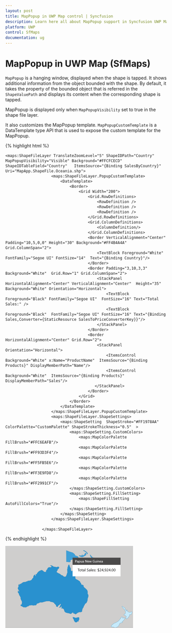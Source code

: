```yaml
---
layout: post
title: MapPopup in UWP Map control | Syncfusion
description: Learn here all about MapPopup support in Syncfusion UWP Map (SfMaps) control and more.
platform: UWP
control: SfMaps
documentation: ug
---
```



# MapPopup in UWP Map (SfMaps)

`MapPopup` is a hanging window, displayed when the shape is tapped. It shows additional information from the object bounded with the shape. By default, it takes the property of the bounded object that is referred in the `ShapeValuePath` and displays its content when the corresponding shape is tapped.

MapPopup is displayed only when `MapPopupVisibility` set to true in the shape file layer.

It also customizes the MapPopup template. `MapPopupCustomTemplate` is a DataTemplate type API that is used to expose the custom template for the MapPopup.

{% highlight html %}


    <maps:ShapeFileLayer TranslateZoomLevel="5" ShapeIDPath="Country" MapPopupVisibility="Visible" Background="#FFCFCECD" ShapeIDTableField="Country"   ItemsSource="{Binding SalesByCountry}" Uri="MapApp.ShapeFile.Oceania.shp">
                        <maps:ShapeFileLayer.PopupCustomTemplate>
                            <DataTemplate>
                                <Border>
                                    <Grid Width="200">
                                        <Grid.RowDefinitions>
                                            <RowDefinition />
                                            <RowDefinition />
                                            <RowDefinition />
                                        </Grid.RowDefinitions>
                                        <Grid.ColumnDefinitions>
                                            <ColumnDefinition/>
                                        </Grid.ColumnDefinitions>
                                        <Border VerticalAlignment="Center" Padding="10,5,0,0" Height="30" Background="#FF4B4A4A"  Grid.ColumnSpan="2">
                                            <TextBlock Foreground="White" FontFamily="Segoe UI" FontSize="14"  Text="{Binding Country}"/>
                                        </Border>
                                        <Border Padding="3,10,3,3"  Background="White"  Grid.Row="1" Grid.ColumnSpan="2">
                                            <StackPanel HorizontalAlignment="Center" VerticalAlignment="Center"  Height="35" Background="White" Orientation="Horizontal">
                                                <TextBlock  Foreground="Black" FontFamily="Segoe UI"  FontSize="16" Text="Total Sales:" />
                                                <TextBlock Foreground="Black"  FontFamily="Segoe UI" FontSize="16" Text="{Binding Sales,Converter={StaticResource SalesToPriceConverterKey}}"/>
                                            </StackPanel>
                                        </Border>
                                        <Border HorizontalAlignment="Center" Grid.Row="2">
                                            <StackPanel Orientation="Horizontal">
                                                <ItemsControl Background="White" x:Name="ProductName"  ItemsSource="{Binding Products}" DisplayMemberPath="Name"/>
                                                <ItemsControl  Background="White"  ItemsSource="{Binding Products}" DisplayMemberPath="Sales"/>
                                           </StackPanel>
                                        </Border>
                                    </Grid>
                                </Border>
                            </DataTemplate>
                        </maps:ShapeFileLayer.PopupCustomTemplate>
                        <maps:ShapeFileLayer.ShapeSettings>
                            <maps:ShapeSetting  ShapeStroke="#FF1978AA" ColorPalette="CustomPalette" ShapeStrokeThickness="0.5"  >
                                <maps:ShapeSetting.CustomColors>
                                    <maps:MapColorPalette FillBrush="#FFC6EAFB"/>
                                    <maps:MapColorPalette FillBrush="#FF93D3F4"/>
                                    <maps:MapColorPalette FillBrush="#FF5FB5E6"/>
                                    <maps:MapColorPalette FillBrush="#FF3E9FD8"/>
                                    <maps:MapColorPalette FillBrush="#FF2991CF"/>
                                </maps:ShapeSetting.CustomColors>
                                <maps:ShapeSetting.FillSetting>
                                    <maps:ShapeFillSetting AutoFillColors="True"/>
                                </maps:ShapeSetting.FillSetting>
                            </maps:ShapeSetting>
                        </maps:ShapeFileLayer.ShapeSettings>

                    </maps:ShapeFileLayer>

{% endhighlight  %}

![Features_img18](Features_images/Features_img18.png)
